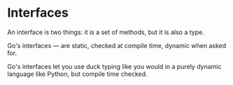 # Interfaces

An interface is two things: it is a set of methods, but it is also a type. 

Go's interfaces — are static, checked at compile time, dynamic when asked for.

Go's interfaces let you use duck typing like you would in a purely dynamic language like Python, but compile time checked.